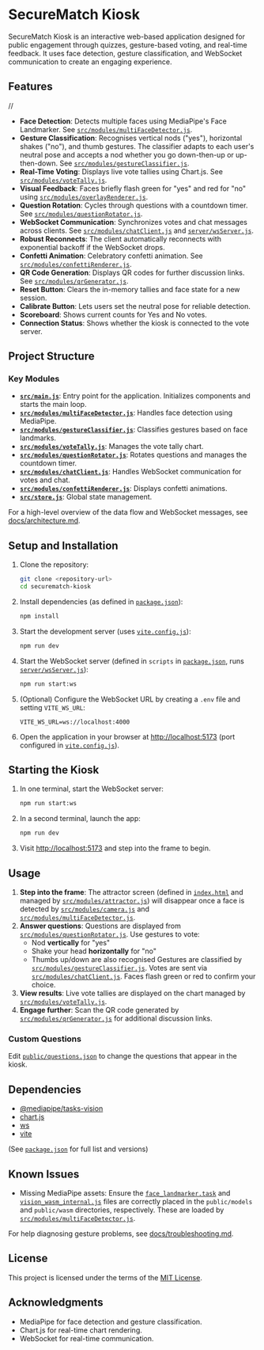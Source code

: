 # SecureMatch Kiosk

SecureMatch Kiosk is an interactive web-based application designed for public engagement through quizzes, gesture-based voting, and real-time feedback. It uses face detection, gesture classification, and WebSocket communication to create an engaging experience.

## Features
// 

- **Face Detection**: Detects multiple faces using MediaPipe's Face Landmarker. See [`src/modules/multiFaceDetector.js`](src/modules/multiFaceDetector.js).
- **Gesture Classification**: Recognises vertical nods ("yes"), horizontal shakes ("no"), and thumb gestures. The classifier adapts to each user's neutral pose and accepts a nod whether you go down-then-up or up-then-down. See [`src/modules/gestureClassifier.js`](src/modules/gestureClassifier.js).
- **Real-Time Voting**: Displays live vote tallies using Chart.js. See [`src/modules/voteTally.js`](src/modules/voteTally.js).
- **Visual Feedback**: Faces briefly flash green for "yes" and red for "no" using [`src/modules/overlayRenderer.js`](src/modules/overlayRenderer.js).
- **Question Rotation**: Cycles through questions with a countdown timer. See [`src/modules/questionRotator.js`](src/modules/questionRotator.js).
- **WebSocket Communication**: Synchronizes votes and chat messages across clients. See [`src/modules/chatClient.js`](src/modules/chatClient.js) and [`server/wsServer.js`](server/wsServer.js).
- **Robust Reconnects**: The client automatically reconnects with exponential backoff if the WebSocket drops.
- **Confetti Animation**: Celebratory confetti animation. See [`src/modules/confettiRenderer.js`](src/modules/confettiRenderer.js).
- **QR Code Generation**: Displays QR codes for further discussion links. See [`src/modules/qrGenerator.js`](src/modules/qrGenerator.js).
- **Reset Button**: Clears the in-memory tallies and face state for a new session.
- **Calibrate Button**: Lets users set the neutral pose for reliable detection.
- **Scoreboard**: Shows current counts for Yes and No votes.
- **Connection Status**: Shows whether the kiosk is connected to the vote server.

## Project Structure

### Key Modules

- **[`src/main.js`](src/main.js)**: Entry point for the application. Initializes components and starts the main loop.
- **[`src/modules/multiFaceDetector.js`](src/modules/multiFaceDetector.js)**: Handles face detection using MediaPipe.
- **[`src/modules/gestureClassifier.js`](src/modules/gestureClassifier.js)**: Classifies gestures based on face landmarks.
- **[`src/modules/voteTally.js`](src/modules/voteTally.js)**: Manages the vote tally chart.
- **[`src/modules/questionRotator.js`](src/modules/questionRotator.js)**: Rotates questions and manages the countdown timer.
- **[`src/modules/chatClient.js`](src/modules/chatClient.js)**: Handles WebSocket communication for votes and chat.
- **[`src/modules/confettiRenderer.js`](src/modules/confettiRenderer.js)**: Displays confetti animations.
- **[`src/store.js`](src/store.js)**: Global state management.

For a high-level overview of the data flow and WebSocket messages, see [docs/architecture.md](docs/architecture.md).

## Setup and Installation

1.  Clone the repository:
    ```sh
    git clone <repository-url>
    cd securematch-kiosk
    ```

2.  Install dependencies (as defined in [`package.json`](package.json)):
    ```sh
    npm install
    ```

3.  Start the development server (uses [`vite.config.js`](vite.config.js)):
    ```sh
    npm run dev
    ```

4.  Start the WebSocket server (defined in `scripts` in [`package.json`](package.json), runs [`server/wsServer.js`](server/wsServer.js)):
    ```sh
    npm run start:ws
    ```

5.  (Optional) Configure the WebSocket URL by creating a `.env` file and setting `VITE_WS_URL`:
    ```
    VITE_WS_URL=ws://localhost:4000
    ```

6.  Open the application in your browser at [http://localhost:5173](http://localhost:5173) (port configured in [`vite.config.js`](vite.config.js)).

## Starting the Kiosk

1.  In one terminal, start the WebSocket server:
    ```sh
    npm run start:ws
    ```
2.  In a second terminal, launch the app:
    ```sh
    npm run dev
    ```
3.  Visit [http://localhost:5173](http://localhost:5173) and step into the frame to begin.

## Usage

1.  **Step into the frame**: The attractor screen (defined in [`index.html`](index.html) and managed by [`src/modules/attractor.js`](src/modules/attractor.js)) will disappear once a face is detected by [`src/modules/camera.js`](src/modules/camera.js) and [`src/modules/multiFaceDetector.js`](src/modules/multiFaceDetector.js).
2.  **Answer questions**: Questions are displayed from [`src/modules/questionRotator.js`](src/modules/questionRotator.js). Use gestures to vote:
    - Nod **vertically** for "yes"
    - Shake your head **horizontally** for "no"
    - Thumbs up/down are also recognised
    Gestures are classified by [`src/modules/gestureClassifier.js`](src/modules/gestureClassifier.js). Votes are sent via [`src/modules/chatClient.js`](src/modules/chatClient.js). Faces flash green or red to confirm your choice.
3.  **View results**: Live vote tallies are displayed on the chart managed by [`src/modules/voteTally.js`](src/modules/voteTally.js).
4.  **Engage further**: Scan the QR code generated by [`src/modules/qrGenerator.js`](src/modules/qrGenerator.js) for additional discussion links.

### Custom Questions

Edit [`public/questions.json`](public/questions.json) to change the questions that appear in the kiosk.

## Dependencies

-   [@mediapipe/tasks-vision](https://www.npmjs.com/package/@mediapipe/tasks-vision)
-   [chart.js](https://www.chartjs.org/)
-   [ws](https://github.com/websockets/ws)
-   [vite](https://vitejs.dev/)

(See [`package.json`](package.json) for full list and versions)

## Known Issues

-   Missing MediaPipe assets: Ensure the [`face_landmarker.task`](public/models/face_landmarker.task) and [`vision_wasm_internal.js`](public/wasm/vision_wasm_internal.js) files are correctly placed in the `public/models` and `public/wasm` directories, respectively. These are loaded by [`src/modules/multiFaceDetector.js`](src/modules/multiFaceDetector.js).

For help diagnosing gesture problems, see [docs/troubleshooting.md](docs/troubleshooting.md).

## License

This project is licensed under the terms of the [MIT License](LICENSE).

## Acknowledgments

-   MediaPipe for face detection and gesture classification.
-   Chart.js for real-time chart rendering.
-   WebSocket for real-time communication.
